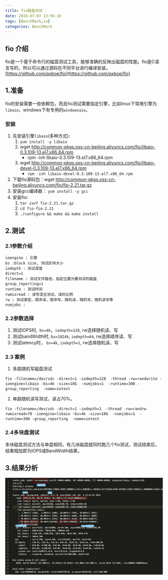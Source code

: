 ```yaml
---
title: fio磁盘测试
date: 2018-07-07 13:56:10
tags: [BenchMark,io]
categories: BenchMark
---
```

## fio 介绍

fio是一个基于命令行的磁盘测试工具，能够准确的反映出磁盘的性能。fio是C语言写的，所以可以通过源码在不同平台进行编译安装。
[https://github.com/axboe/fio](https://github.com/axboe/fio)

## 1.准备

fio的安装需要一些依赖包，而且fio测试需要指定引擎，比如linux下常用引擎为`libaio`，windows下有专用的`windowsaio`。

### 安装

1. 先安装引擎`libaio`(多种方式): 
   1. `yum install -y libaio`
   2. wget http://common-pkgs.oss-cn-beijing.aliyuncs.com/fio/libaio-0.3.109-13.el7.x86_64.rpm
      * rpm -ivh libaio-0.3.109-13.el7.x86_64.rpm
   3. wget http://common-pkgs.oss-cn-beijing.aliyuncs.com/fio/libaio-devel-0.3.109-13.el7.x86_64.rpm
      * `rpm -ivh libaio-devel-0.3.109-13.el7.x86_64.rpm`
2. 下载fio源码包：wget http://common-pkgs.oss-cn-beijing.aliyuncs.com/fio/fio-2.21.tar.gz
3. 安装gcc编译器： `yum install -y gcc`
4. 安装fio:
   1. `tar zxvf fio-2.21.tar.gz`
   2. `cd fio-fio-2.21`
   3.  `./configure && make && make install` 

## 2.测试

### 2.1参数介绍

```shell
ioengine : 引擎
bs :block size, 测试区块大小
iodepth : 测试深度
direct=1
filename : 测试文件路径，指定位置为要测试的磁盘
group_reporting=1
runtime : 测试时间
rwmixread : 读写混合测试，读的比例
rw : 测试类型，顺序读，顺序写，随机读，随机写，随机读写等
numjobs : 
```

### 2.2参数选择

1. 测试IOPS时,` bs=4k`，`iodepth=128`, rw选择随机读、写
2. 测试bandWidth时, `bs=1024k`, `iodepth=64`, rw选择顺序读、写
3. 测试latency时， `bs=4k`, `iodepth=1`, rw选择随机读、写

### 2.3 案例

1. 多路随机写磁盘测试

```shell
fio -filename=/dev/sdc -direct=1 -iodepth=128  -thread -rw=randwrite -ioengine=libaio -bs=4k -size=10G  -numjobs=1  -runtime=300 -group_reporting  -name=iotest
```

2. 单路随机读写测试，读占70%。

```shell
fio -filename=/dev/sdc -direct=1 -iodepth=1  -thread -rw=randrw rwmixread=70 -ioengine=libaio -bs=4k -size=10G  -numjobs=1  -runtime=300 -group_reporting  -name=iotest
```

### 2.4多块盘测试

多块磁盘测试方法与单盘相同，有几块磁盘就同时跑几个fio测试，测试结束后，结果相加即为IOPS或BandWidth结果。

## 3.结果分析

![fio-result](assets/fio-result.png)